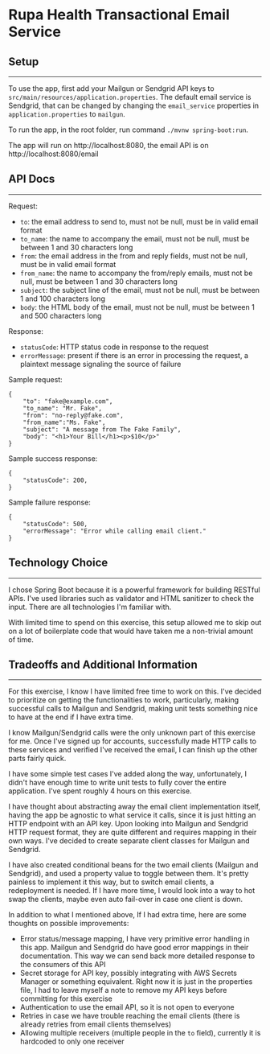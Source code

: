 # Rupa Health Transactional Email Service

## Setup
___
To use the app, first add your Mailgun or Sendgrid API keys to `src/main/resources/application.properties`. The default email service is Sendgrid,
that can be changed by changing the `email_service` properties in `application.properties` to `mailgun`.

To run the app, in the root folder, run command `./mvnw spring-boot:run`.

The app will run on http://localhost:8080, the email API is on http://localhost:8080/email

## API Docs
___
Request:
- `to`: the email address to send to, must not be null, must be in valid email format
- `to_name`: the name to accompany the email, must not be null, must be between 1 and 30 characters long
- `from`: the email address in the from and reply fields, must not be null, must be in valid email format
- `from_name`: the name to accompany the from/reply emails, must not be null, must be between 1 and 30 characters long
- `subject`: the subject line of the email, must not be null, must be between 1 and 100 characters long
- `body`: the HTML body of the email, must not be null, must be between 1 and 500 characters long

Response:
- `statusCode`: HTTP status code in response to the request
- `errorMessage`: present if there is an error in processing the request, a plaintext message signaling the source of failure

Sample request:
```
{
    "to": "fake@example.com",
    "to_name": "Mr. Fake",
    "from": "no-reply@fake.com",
    "from_name":"Ms. Fake",
    "subject": "A message from The Fake Family",
    "body": "<h1>Your Bill</h1><p>$10</p>"
}
```
Sample success response:
```
{
    "statusCode": 200,
}
```
Sample failure response:
```
{
    "statusCode": 500,
    "errorMessage": "Error while calling email client."
}
```

## Technology Choice
___
I chose Spring Boot because it is a powerful framework for building RESTful APIs. I've used libraries such as validator and HTML sanitizer to check the input.
There are all technologies I'm familiar with. 

With limited time to spend on this exercise, this setup allowed me to skip out on a lot of boilerplate code that would have taken me a non-trivial amount of time.


## Tradeoffs and Additional Information
___
For this exercise, I know I have limited free time to work on this.
I've decided to prioritize on getting the functionalities to work, particularly, making successful calls to Mailgun and Sendgrid,
making unit tests something nice to have at the end if I have extra time.

I know Mailgun/Sendgrid calls were the only unknown part of this exercise for me. Once I've signed up for accounts, successfully
made HTTP calls to these services and verified I've received the email, I can finish up the other parts fairly quick.

I have some simple test cases I've added along the way, unfortunately, I didn't have enough time to write unit tests to
fully cover the entire application. I've spent roughly 4 hours on this exercise.

I have thought about abstracting away the email client implementation itself, having the app
be agnostic to what service it calls, since it is just hitting an HTTP endpoint with an API key.
Upon looking into Mailgun and Sendgrid HTTP request format, they are quite different and requires mapping
in their own ways. I've decided to create separate client classes for Mailgun and Sendgrid.

I have also created conditional beans for the two email clients (Mailgun and Sendgrid), and used a property
value to toggle between them. It's pretty painless to implement it this way, but 
to switch email clients, a redeployment is needed. If I have more time, I would look into
a way to hot swap the clients, maybe even auto fail-over in case one client is down.

In addition to what I mentioned above, If I had extra time, here are some thoughts on possible improvements:
- Error status/message mapping, I have very primitive error handling in this app. Mailgun and Sendgrid do have good error mappings in their documentation. This way we can send back more detailed response to the consumers of this API
- Secret storage for API key, possibly integrating with AWS Secrets Manager or something equivalent. Right now it is just in the properties file, I had to leave myself a note to remove my API keys before committing for this exercise
- Authentication to use the email API, so it is not open to everyone
- Retries in case we have trouble reaching the email clients (there is already retries from email clients themselves)
- Allowing multiple receivers (multiple people in the `to` field), currently it is hardcoded to only one receiver
